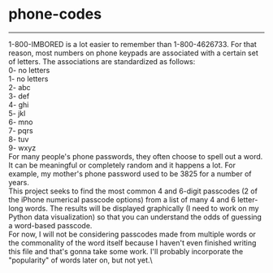 # phone-codes
---
1-800-IMBORED is a lot easier to remember than 1-800-4626733.
For that reason, most numbers on phone keypads are associated
with a certain set of letters. The associations are standardized
as follows:\
0- no letters\
1- no letters\
2- abc\
3- def\
4- ghi\
5- jkl\
6- mno\
7- pqrs\
8- tuv\
9- wxyz\
For many people's phone passwords, they often choose to spell out
a word. It can be meaningful or completely random and it happens a lot.
For example, my mother's phone password used to be 3825 for a number
of years.\
This project seeks to find the most common 4 and 6-digit passcodes
(2 of the iPhone numerical passcode options) from a list of many 4
and 6 letter-long words. The results will be displayed graphically
(I need to work on my Python data visualization) so that you can
understand the odds of guessing a word-based passcode.\
For now, I will not be considering passcodes made from multiple words
or the commonality of the word itself because I haven't even finished
writing this file and that's gonna take some work. I'll probably incorporate
the "popularity" of words later on, but not yet.\